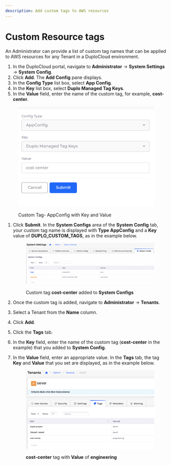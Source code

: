 ```yaml
---
description: Add custom tags to AWS resources
---
```


# Custom Resource tags

An Administrator can provide a list of custom tag names that can be applied to AWS resources for any Tenant in a DuploCloud environment.&#x20;

1. In the DuploCloud portal, navigate to **Administrator** -> **System Settings** -> **System Config**.&#x20;
2. Click **Add**. The **Add Config** pane displays.
3. In the **Config Type** list box, select **App Config**.
4. In the **Key** list box, select **Duplo Managed Tag Keys**.
5. In the **Value** field, enter the name of the custom tag, for example, **cost-center**.

<div align="left">

<figure><img src="../../.gitbook/assets/image (111).png" alt=""><figcaption><p>Custom Tag- AppConfig with Key and Value</p></figcaption></figure>

</div>

1.  Click **Submit**. In the **System Configs** area of the **System Config** tab, your custom tag name is displayed with **Type AppConfig** and a **Key** value of **DUPLO\_CUSTOM\_TAGS**, as in the example below.

    <figure><img src="../../.gitbook/assets/Screen Shot 2023-03-07 at 6.26.56 PM.png" alt=""><figcaption><p>Custom tag <strong>cost-center</strong> added to <strong>System Configs</strong></p></figcaption></figure>
2. Once the custom tag is added, navigate to **Administrator** -> **Tenants**.&#x20;
3. Select a Tenant from the **Name** column.&#x20;
4. Click **Add**.
5. Click the **Tags** tab.
6. In the **Key** field, enter the name of the custom tag (**cost-center** in the example) that you added to **System Config**.
7.  In the **Value** field, enter an appropriate value. In the **Tags** tab, the tag **Key** and **Value** that you set are displayed, as in the example below.

    <figure><img src="../../.gitbook/assets/Screen Shot 2023-03-07 at 6.28.29 PM.png" alt=""><figcaption><p><strong>cost-center</strong> tag with <strong>Value</strong> of <strong>engineering</strong></p></figcaption></figure>
